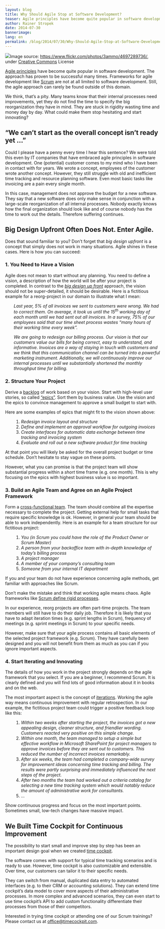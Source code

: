 ```yaml
---
layout: blog
title: Why Should Agile Stop at Software Development?
teaser: Agile principles have become quite popular in software development. The approach has proven to be successful many times. Frameworks for agile development like Scrum are not at all limited to software development. Still, the agile approach can rarely be found outside of this domain. We think, that’s a pity.
author: Rainer Stropek
date: 2014-07-30
bannerimage: 
lang: en
permalink: /blog/2014/07/30/Why-Should-Agile-Stop-at-Software-Development
---
```


<div class="imageCaption" xmlns="http://www.w3.org/1999/xhtml">
  <img src="{{site.baseurl}}/content/images/blog/2014/07/hands.jpg" />Image source: <a href="https://www.flickr.com/photos/3ammo/4697289736/" target="_blank">https://www.flickr.com/photos/3ammo/4697289736/</a>, under <a href="https://creativecommons.org/licenses/by-nc-sa/2.0/deed.de" target="_blank">Creative Commons</a> License</div><p xmlns="http://www.w3.org/1999/xhtml">
  <a href="http://agilemanifesto.org/" target="_blank">Agile principles</a> have become quite popular in software development. The approach has proven to be successful many times. Frameworks for agile development like <a href="https://www.scrum.org/" target="_blank">Scrum</a> are not at all limited to software development. Still, the agile approach can rarely be found outside of this domain.</p><p xmlns="http://www.w3.org/1999/xhtml">We think, that’s a pity. Many teams know that their internal processes need improvements, yet they do not find the time to specify the big reorganization they have in mind. They are stuck in rigidity wasting time and money day by day. What could make them stop hesitating and start innovating?</p><h2 xmlns="http://www.w3.org/1999/xhtml">“We can’t start as the overall concept isn’t ready yet …”</h2><p xmlns="http://www.w3.org/1999/xhtml">Could I please have a penny every time I hear this sentence? We were told this even by IT companies that have embraced agile principles in software development. One (potential) customer comes to my mind who I have been in contact with for years. We wrote a concept, employees of the customer wrote another concept. However, they still struggle with old and inefficient time tracking and resource planning software. Even most basic tasks like invoicing are a pain every single month.</p><p xmlns="http://www.w3.org/1999/xhtml">In this case, management does not approve the budget for a new software. They say that a new software does only make sense in conjunction with a large-scale reorganization of all internal processes. Nobody exactly knows how the final organization should look like and of course nobody has the time to work out the details. Therefore suffering continues.</p><h2 xmlns="http://www.w3.org/1999/xhtml">Big Design Upfront Often Does Not. Enter Agile.</h2><p xmlns="http://www.w3.org/1999/xhtml">Does that sound familiar to you? Don’t forget that <em>big design upfront</em> is a concept that simply does not work in many situations. Agile shines in these cases. Here is how you can succeed:</p><h3 xmlns="http://www.w3.org/1999/xhtml">1. You Need to Have a Vision</h3><p xmlns="http://www.w3.org/1999/xhtml">Agile does not mean to start without any planning. You need to define a vision, a description of how the world will be after your project is completed. In contrast to the <a href="http://en.wikipedia.org/wiki/Big_Design_Up_Front" target="_blank"><em>big design up front</em></a> approach, the vision should not be super-detailed, it should be desirable. Here is a fictitious example for a reorg-project in our domain to illustrate what I mean:</p><div style="margin-left: 2em" xmlns="http://www.w3.org/1999/xhtml">
  <p>
    <em>Last year, 5% of all invoices we sent to customers were wrong. We had to correct them. On average, it took us until the 15<sup>th</sup> working day of each month until we had sent out all invoices. In a survey, 75% of our employees said that our time sheet process wastes “many hours of their working time every week”.</em>
  </p>
  <p>
    <em>We are going to redesign our billing process. Our vision is that our customers value our bills for being correct, easy to understand, and informative. Invoices are a way of staying in touch with customers and we think that this communication channel can be turned into a powerful marketing instrument. Additionally, we will continuously improve our internal processes until we substantially shortened the monthly throughput time for billing.</em>
  </p>
</div><h3 xmlns="http://www.w3.org/1999/xhtml">2. Structure Your Project</h3><p xmlns="http://www.w3.org/1999/xhtml">Derive a <a href="http://en.wikipedia.org/wiki/Scrum_(development)#Product_backlog" target="_blank">backlog</a> of work based on your vision. Start with high-level user stories, so called <a href="http://scrummethodology.com/scrum-epics/" target="_blank">“epics”</a>. Sort them by business value. Use the vision and the epics to convince management to approve a small budget to start with.</p><p xmlns="http://www.w3.org/1999/xhtml">Here are some examples of epics that might fit to the vision shown above:</p><div style="margin-left: 2em" xmlns="http://www.w3.org/1999/xhtml">
  <ol>
    <li>
      <em>Redesign invoice layout and structure</em>
    </li>
    <li>
      <em>Define and implement an approval workflow for outgoing invoices</em>
    </li>
    <li>
      <em>Create interfaces for automatic data exchange between time tracking and invoicing system</em>
    </li>
    <li>
      <em>Evaluate and roll out a new software product for time tracking</em>
    </li>
  </ol>
</div><p xmlns="http://www.w3.org/1999/xhtml">At that point you will likely be asked for the overall project budget or time schedule. Don’t hesitate to stay vague on these points.</p><p class="showcase" xmlns="http://www.w3.org/1999/xhtml">However, what you can promise is that the project team will show substantial progress within a <em>short</em> time frame (e.g. one month). This is why focusing on the epics with highest business value is so important.</p><h3 xmlns="http://www.w3.org/1999/xhtml">3. Build an Agile Team and Agree on an Agile Project Framework</h3><p xmlns="http://www.w3.org/1999/xhtml">Form a <a href="http://en.wikipedia.org/wiki/Cross-functional_team" target="_blank">cross-functional team</a>. The team should combine all the expertise necessary to complete the project. Getting external help for small tasks that require specific knowledge is ok. However, in general your team should be able to work independently. Here is an example for a team structure for our fictitious project:</p><div style="margin-left: 2em" xmlns="http://www.w3.org/1999/xhtml">
  <ol>
    <li>
      <em>You (in Scrum you could have the role of the Product Owner or Scrum Master)</em>
    </li>
    <li>
      <em>A person from your backoffice team with in-depth knowledge of today’s billing process</em>
    </li>
    <li>
      <em>A project manager</em>
    </li>
    <li>
      <em>A member of your company’s consulting team</em>
    </li>
    <li>
      <em>Someone from your internal IT department</em>
    </li>
  </ol>
</div><p xmlns="http://www.w3.org/1999/xhtml">If you and your team do not have experience concerning agile methods, get familiar with approaches like Scrum.</p><p class="showcase" xmlns="http://www.w3.org/1999/xhtml">Don’t make the mistake and think that working agile means chaos. Agile frameworks like <a href="https://www.scrum.org/Scrum-Guide" target="_blank">Scrum define rigid processes</a>.</p><p xmlns="http://www.w3.org/1999/xhtml">In our experience, reorg projects are often part-time projects. The team members will still have to do their daily job. Therefore it is likely that you have to adapt iteration times (e.g. sprint lengths in Scrum), frequency of meetings (e.g. sprint meetings in Scrum) to your specific needs.</p><p xmlns="http://www.w3.org/1999/xhtml">However, make sure that your agile process contains all basic elements of the selected project framework (e.g. Scrum). They have carefully been designed and you will not benefit from them as much as you can if you ignore important aspects.</p><h3 xmlns="http://www.w3.org/1999/xhtml">4. Start Iterating and Innovating</h3><p xmlns="http://www.w3.org/1999/xhtml">The details of how you work in the project strongly depends on the agile framework that you select. If you are a beginner, I recommend Scrum. It is clearly defined and you will find lots of good information about it in books and on the web.</p><p xmlns="http://www.w3.org/1999/xhtml">The most important aspect is the concept of <a href="http://guide.agilealliance.org/guide/iteration.html" target="_blank">iterations</a>. Working the agile way means continuous improvement with regular retrospection. In our example, the fictitious project team could trigger a positive feedback loop like this:</p><div style="margin-left: 2em" xmlns="http://www.w3.org/1999/xhtml">
  <ol>
    <li>
      <em>Within two weeks after starting the project, the invoices got a new appealing design, cleaner structure, and friendlier wording. Customers reacted very positive on this simple change.</em>
    </li>
    <li>
      <em>Within one month, the team managed to setup a simple but effective workflow in Microsoft SharePoint for project managers to approve invoices before they are sent out to customers. This reduced the number of incorrect invoices remarkably.</em>
    </li>
    <li>
      <em>After six weeks, the team had completed a company-wide survey for improvement ideas concerning time tracking and billing. The results were partly surprising and immediately influenced the next steps of the project.</em>
    </li>
    <li>
      <em>After two months the team had worked out a criteria catalog for selecting a new time tracking system which would notably reduce the amount of administrative work for consultants.</em>
    </li>
    <li>
      <em>…</em>
    </li>
  </ol>
</div><p class="showcase" xmlns="http://www.w3.org/1999/xhtml">Show continuous progress and focus on the most important points. Sometimes small, low-tech changes have massive impact.</p><h2 xmlns="http://www.w3.org/1999/xhtml">We Built Time Cockpit for Continuous Improvement</h2><p xmlns="http://www.w3.org/1999/xhtml">The possibility to start small and improve step by step has been an important design goal when we created <a href="~/" target="_blank">time cockpit</a>.</p><p xmlns="http://www.w3.org/1999/xhtml">The software comes with support for typical time tracking scenarios and is ready to use. However, time cockpit is also customizable and extensible. Over time, our customers can tailor it to their specific needs.</p><p xmlns="http://www.w3.org/1999/xhtml">They can switch from manual, duplicated data entry to automated interfaces (e.g. to their CRM or accounting solutions). They can extend time cockpit’s data model to cover more aspects of their administrative processes. In more complex and advanced scenarios, they can even start to use time cockpit’s API to add custom functionality differentiate their processes from those of their competitors.</p><p class="showcase" xmlns="http://www.w3.org/1999/xhtml">Interested in trying time cockpit or attending one of our Scrum trainings? Please contact us at <a href="mailto:office@timecockpit.com">office@timecockpit.com</a>.</p>